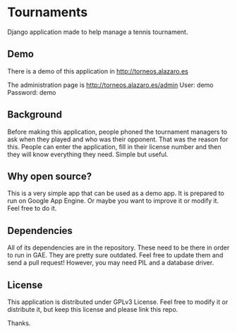 Tournaments
===========

Django application made to help manage a tennis tournament.

Demo
----

There is a demo of this application in http://torneos.alazaro.es

The administration page is http://torneos.alazaro.es/admin
User: demo
Password: demo

Background
----------

Before making this application, people phoned the tournament managers to ask
when they played and who was their opponent. That was the reason for this.
People can enter the application, fill in their license number and then they
will know everything they need. Simple but useful.

Why open source?
----------------

This is a very simple app that can be used as a demo app. It is prepared to
run on Google App Engine. Or maybe you want to improve it or modify it.
Feel free to do it.

Dependencies
------------

All of its dependencies are in the repository. These need to be there in
order to run in GAE. They are pretty sure outdated. Feel free to update
them and send a pull request!
However, you may need PIL and a database driver.

License
-------

This application is distributed under GPLv3 License. Feel free to modify it or
distribute it, but keep this license and please link this repo.

Thanks.
